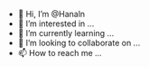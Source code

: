 - 👋 Hi, I’m @Hanaln
- 👀 I’m interested in ...
- 🌱 I’m currently learning ...
- 💞️ I’m looking to collaborate on ...
- 📫 How to reach me ...

<!---
Hanaln/Hanaln is a ✨ special ✨ repository because its `README.md` (this file) appears on your GitHub profile.
You can click the Preview link to take a look at your changes.
--->
